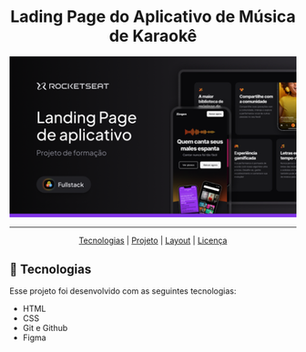 <h1  align="center"> Lading Page do Aplicativo de Música de Karaokê</h1>

<img src="assets/Cover.png"> 

<hr>

<p align="center">
  <a href="#-tecnologias">Tecnologias</a> |
  <a href="#-projeto">Projeto</a> |
  <a href="#-layout">Layout</a> |
  <a href="#memo-licença">Licença</a>
</p>

## 🚀 Tecnologias

Esse projeto foi desenvolvido com as seguintes tecnologias:

- HTML
- CSS
- Git e Github
- Figma